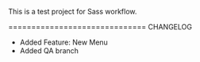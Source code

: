This is a test project for Sass workflow.


==============================
CHANGELOG

- Added Feature: New Menu
- Added QA branch

